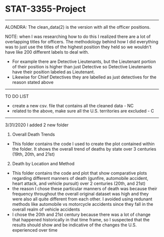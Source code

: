 # STAT-3355-Project

------------------------------------------------------------------------------------------------------------------------------------------
ALONDRA:
The clean_data(2) is the version with all the officer positions. 

NOTE: when I was researching how to do this I realized there are a lot of overlapping titles for officers. The methodology behind how I did everything was to just use the titles of the highest position they held so we wouldn't have like 200 different labels to deal with.
- For example there are Detective Lieutenants, but the Lieutenant portion of their position is higher than just Detective so Detective   Lieutenants have their position labeled as Lieutenant. 
- Likewise for Chief Detectives they are labelled as just detectives for the reason stated above
------------------------------------------------------------------------------------------------------------------------------------------
TO DO LIST
- create a new csv. file that contains all the cleaned data - NC
- related to the above, make sure all the U.S. territories are excluded - C
------------------------------------------------------------------------------------------------------------------------------------------
3/31/2020
I added 2 new folder
1) Overall Death Trends
- This folder contains the code I used to create the plot contained within the folder. It shows the overall trend of deaths by state over 3 centuries (19th, 20th, and 21st)

2) Death by Location and Method
- This folder contains the code and plot that show comparative plots regarding different manners of death (gunfire, automobile accident, heart attack, and vehicle pursuit) over 2 centuries (20th, and 21st)
- the reason I chose these particular manners of death was because their frequency throughout the overall original dataset was high and they were also all quite different from each other. I avoided using redunant methods like automobile vs motorcycle accidents since they fall in the overall realm of vehicle accidents
- I chose the 20th and 21st century because there was a lot of change that happened historically in that time frame, so I suspected that the results should show and be indicative of the changes the U.S. experienced over time
